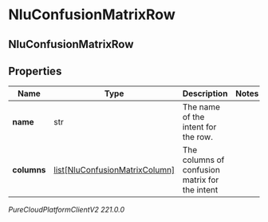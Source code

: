 # NluConfusionMatrixRow

## NluConfusionMatrixRow

## Properties

|Name | Type | Description | Notes|
|------------ | ------------- | ------------- | -------------|
| **name** | str | The name of the intent for the row. | |
| **columns** | [list[NluConfusionMatrixColumn]](NluConfusionMatrixColumn) | The columns of confusion matrix for the intent | |



_PureCloudPlatformClientV2 221.0.0_
